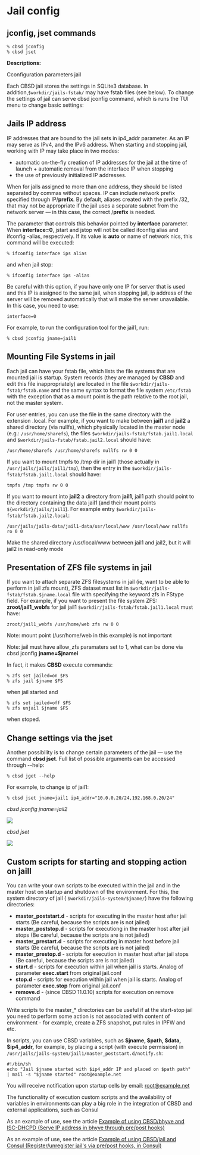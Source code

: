 # Jail config

## jconfig, jset commands

```
% cbsd jconfig
% cbsd jset
```

**Descriptions:**

Cconfiguration parameters jail

Each CBSD jail stores the settings in SQLite3 database. In addition,`$workdir/jails-fstab/` may have fstab files (see below). To change the settings of jail can serve cbsd jconfig command, which is runs the TUI menu to change basic settings:

## Jails IP address

IP addresses that are bound to the jail sets in ip4_addr parameter. As an IP may serve as IPv4, and the IPv6 address. When starting and stopping jail, working with IP may take place in two modes:

* automatic on-the-fly creation of IP addresses for the jail at the time of launch + automatic removal from the interface IP when stopping
* the use of previously initialized IP addresses.

When for jails assigned to more than one address, they should be listed separated by commas without spaces. IP can include network prefix specified through IP/**prefix**. By default, aliases created with the prefix /32, that may not be appropriate if the jail uses a separate subnet from the network server — in this case, the correct /**prefix** is needed.

The parameter that controls this behavior pointed by **interface** parameter. When **interface=0**, jstart and jstop will not be called ifconfig alias and ifconfig -alias, respectively. If its value is **auto** or name of network nics, this command will be executed:

```
% ifconfig interface ips alias
```
and when jail stop:

```
% ifconfig interface ips -alias
```
Be careful with this option, if you have only one IP for server that is used and this IP is assigned to the same jail, when stopping jail, ip address of the server will be removed automatically that will make the server unavailable. In this case, you need to use:

```
interface=0
```

For example, to run the configuration tool for the jail1, run:

```
% cbsd jconfig jname=jail1
```

## Mounting File Systems in jail

Each jail can have your fstab file, which lists the file systems that are mounted jail is startup. System records (they are managed by **CBSD** and edit this file inappropriately) are located in the file `$workdir/jails-fstab/fstab.name` and the same syntax to format the file system `/etc/fstab` with the exception that as a mount point is the path relative to the root jail, not the master system.

For user entries, you can use the file in the same directory with the extension .local. For example, if you want to make between **jail1** and **jail2** a shared directory (via nullfs), which physically located in the master node (e.g.: `/usr/home/sharefs`), the files `$workdir/jails-fstab/fstab.jail1.local` and `$workdir/jails-fstab/fstab.jail2.local` should have:

```
/usr/home/sharefs /usr/home/sharefs nullfs rw 0 0
```
If you want to mount tmpfs to /tmp dir in jail1 (those actually in `/usr/jails/jails/jail1/tmp`), then the entry in the `$workdir/jails-fstab/fstab.jail1.local` should have:

```
tmpfs /tmp tmpfs rw 0 0
```
If you want to mount into **jail2** a directory from **jail1**, jail1 path should point to the directory containing the data jail1 (and their mount points `${workdir}/jails/jail1`). For example entry `$workdir/jails-fstab/fstab.jail2.local`:

```
/usr/jails/jails-data/jail1-data/usr/local/www /usr/local/www nullfs ro 0 0
```

Make the shared directory /usr/local/www between jail1 and jail2, but it will jail2 in read-only mode

## Presentation of ZFS file systems in jail

If you want to attach separate ZFS filesystems in jail (ie, want to be able to perform in jail zfs mount), ZFS dataset must list in `$workdir/jails-fstab/fstab.$jname.local` file with specifying the keyword zfs in FStype field. For example, if you want to present the file system ZFS: **zroot/jail1_webfs** for jail jail1 `$workdir/jails-fstab/fstab.jail1.local` must have:

```
zroot/jail1_webfs /usr/home/web zfs rw 0 0
```

Note: mount point (/usr/home/web in this example) is not important

Note: jail must have allow_zfs paramaters set to 1, what can be done via cbsd jconfig **jname=$jnamei**

In fact, it makes **CBSD** execute commands:

```
% zfs set jailed=on $FS
% zfs jail $jname $FS
```
when jail started and

```
% zfs set jailed=off $FS
% zfs unjail $jname $FS
```
when stoped.

## Change settings via the jset

Another possibility is to change certain parameters of the jail — use the command **cbsd jset**. Full list of possible arguments can be accessed through --help:

```
% cbsd jget --help
```
For example, to change ip of jail1:

```
% cbsd jset jname=jail1 ip4_addr="10.0.0.20/24,192.168.0.20/24"
```
*cbsd jconfig jname=jail2*

![](https://www.bsdstore.ru/img/jconfig1.png)

*cbsd jset*

![](https://www.bsdstore.ru/img/jconfig2.png)

## Custom scripts for starting and stopping action on jailI

You can write your own scripts to be executed within the jail and in the master host on startup and shutdown of the environment. For this, the system directory of jail ( `$workdir/jails-system/$jname/`) have the following directories:


*  **master_poststart.d** - scripts for executing in the master host after jail starts (Be careful, because the scripts are is not jailed)
*  **master_poststop.d** - scripts for executiong in the master host after jail stops (Be careful, because the scripts are is not jailed)
*  **master_prestart.d** - scripts for executing in master host before jail starts (Be careful, because the scripts are is not jailed)
*  **master_prestop.d** - scripts for execution in master host after jail stops (Be careful, because the scripts are is not jailed)
*  **start.d** - scripts for execution within jail when jail is starts. Analog of parameter **exec.start** from original jail.conf
*  **stop.d** - scripts for execution within jail when jail is starts. Analog of parameter **exec.stop** from original jail.conf
*  **remove.d** - (since CBSD 11.0.10) scripts for execution on remove command

Write scripts to the master_\* directories can be useful if at the start-stop jail you need to perform some action is not associated with content of environment - for example, create a ZFS snapshot, put rules in IPFW and etc.

In scripts, you can use CBSD variables, such as **$jname, $path, $data, $ip4_addr,** for example, by placing a script (with execute permission) in `/usr/jails/jails-system/jail1/master_poststart.d/notify.sh`:

```
#!/bin/sh
echo "Jail $jname started with $ip4_addr IP and placed on $path path" | mail -s "$jname started" root@example.net
```
You will receive notification upon startup cells by email: root@example.net

The functionality of execution custom scripts and the availability of variables in environments can play a big role in the integration of CBSD and external applications, such as Consul

As an example of use, see the article [Example of using CBSD/bhyve and ISC-DHCPD (Serve IP address in bhyve through pre/post hooks)](https://www.bsdstore.ru/en/articles/cbsd_vm_hook_dhcpd.html)

As an example of use, see the article [Example of using CBSD/jail and Consul (Register/unregister jail's via pre/post hooks, in Consul)](https://www.bsdstore.ru/en/articles/cbsd_jail_hook_consul.html)


